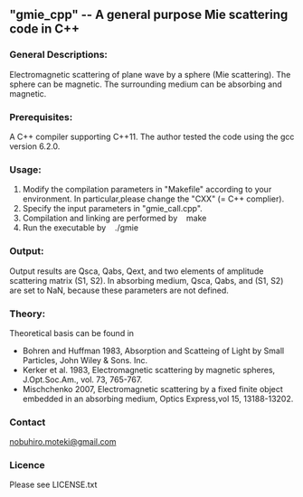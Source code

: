 ## "gmie_cpp" -- A general purpose Mie scattering code in C++

### General Descriptions:
Electromagnetic scattering of plane wave by a sphere (Mie scattering). The sphere can be magnetic. The surrounding medium can be absorbing and magnetic.

### Prerequisites:
A C++ compiler supporting C++11. The author tested the code using the gcc version 6.2.0.

### Usage:
1. Modify the compilation parameters in "Makefile" according to your environment. In particular,please change the "CXX" (= C++ complier).
2. Specify the input parameters in "gmie_call.cpp".
3. Compilation and linking are performed by
    make
4. Run the executable by
    ./gmie

### Output:
Output results are Qsca, Qabs, Qext, and two elements of amplitude scattering matrix (S1, S2). In absorbing medium, Qsca, Qabs, and (S1, S2) are set to NaN, because these parameters are not defined.

### Theory:
Theoretical basis can be found in <br>
- Bohren and Huffman 1983, Absorption and Scatteing of Light by Small Particles, John Wiley & Sons. Inc.<br>
- Kerker et al. 1983, Electromagnetic scattering by magnetic spheres, J.Opt.Soc.Am., vol. 73, 765-767.<br>
- Mischchenko 2007, Electromagnetic scattering by a fixed finite object embedded in an absorbing medium, Optics Express,vol 15, 13188-13202.

### Contact
nobuhiro.moteki@gmail.com

### Licence
Please see LICENSE.txt
